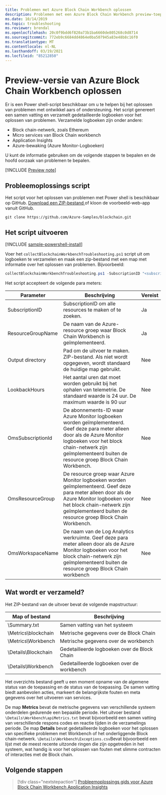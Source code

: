 ```yaml
---
title: Problemen met Azure Block Chain Workbench oplossen
description: Problemen met een Azure Block Chain Workbench preview-toepassing oplossen.
ms.date: 10/14/2019
ms.topic: troubleshooting
ms.reviewer: brendal
ms.openlocfilehash: 20c0f9bdd6f820a73b1ba6660de805268c0d8714
ms.sourcegitcommit: 772eb9c6684dd4864e0ba507945a83e48b8c16f0
ms.translationtype: MT
ms.contentlocale: nl-NL
ms.lasthandoff: 03/19/2021
ms.locfileid: "85212850"
---
```

# <a name="azure-blockchain-workbench-preview-troubleshooting"></a>Preview-versie van Azure Block Chain Workbench oplossen

Er is een Power shell-script beschikbaar om u te helpen bij het oplossen van problemen met ontwikkel aars of ondersteuning. Het script genereert een samen vatting en verzamelt gedetailleerde logboeken voor het oplossen van problemen. Verzamelde logboeken zijn onder andere:

* Block chain-netwerk, zoals Ethereum
* Micro services van Block Chain workbench
* Application Insights
* Azure-bewaking (Azure Monitor-Logboeken)

U kunt de informatie gebruiken om de volgende stappen te bepalen en de hoofd oorzaak van problemen te bepalen.

[!INCLUDE [Preview note](./includes/preview.md)]

## <a name="troubleshooting-script"></a>Probleemoplossings script

Het script voor het oplossen van problemen met Power shell is beschikbaar op GitHub. [Download een ZIP-bestand ](https://github.com/Azure-Samples/blockchain/archive/master.zip) of kloon de voorbeeld-web-app vanuit GitHub.

```
git clone https://github.com/Azure-Samples/blockchain.git
```

## <a name="run-the-script"></a>Het script uitvoeren
[!INCLUDE [sample-powershell-install](../../../includes/sample-powershell-install.md)]

Voer het `collectBlockchainWorkbenchTroubleshooting.ps1` script uit om logboeken te verzamelen en maak een zip-bestand met een map met informatie over het oplossen van problemen. Bijvoorbeeld:

``` powershell
collectBlockchainWorkbenchTroubleshooting.ps1 -SubscriptionID "<subscription_id>" -ResourceGroupName "workbench-resource-group-name"
```
Het script accepteert de volgende para meters:

| Parameter  | Beschrijving | Vereist |
|---------|---------|----|
| SubscriptionID | SubscriptionID om alle resources te maken of te zoeken. | Ja |
| ResourceGroupName | De naam van de Azure-resource groep waar Block Chain Workbench is geïmplementeerd. | Ja |
| Output directory | Pad om de uitvoer te maken. ZIP-bestand. Als niet wordt opgegeven, wordt standaard de huidige map gebruikt. | Nee |
| LookbackHours | Het aantal uren dat moet worden gebruikt bij het ophalen van telemetrie. De standaard waarde is 24 uur. De maximum waarde is 90 uur | Nee |
| OmsSubscriptionId | De abonnements-ID waar Azure Monitor logboeken worden geïmplementeerd. Geef deze para meter alleen door als de Azure Monitor logboeken voor het block chain-netwerk zijn geïmplementeerd buiten de resource groep Block Chain Workbench.| Nee |
| OmsResourceGroup |De resource groep waar Azure Monitor logboeken worden geïmplementeerd. Geef deze para meter alleen door als de Azure Monitor logboeken voor het block chain-netwerk zijn geïmplementeerd buiten de resource groep Block Chain Workbench.| Nee |
| OmsWorkspaceName | De naam van de Log Analytics werkruimte. Geef deze para meter alleen door als de Azure Monitor logboeken voor het block chain-netwerk zijn geïmplementeerd buiten de resource groep Block Chain workbench | Nee |

## <a name="what-is-collected"></a>Wat wordt er verzameld?

Het ZIP-bestand van de uitvoer bevat de volgende mapstructuur:

| Map of bestand | Beschrijving  |
|---------|---------|
| \Summary.txt | Samen vatting van het systeem |
| \Metrics\blockchain | Metrische gegevens over de Block Chain |
| \Metrics\Workbench | Metrische gegevens over de workbench |
| \Details\Blockchain | Gedetailleerde logboeken over de Block Chain |
| \Details\Workbench | Gedetailleerde logboeken over de workbench |

Het overzichts bestand geeft u een moment opname van de algemene status van de toepassing en de status van de toepassing. De samen vatting biedt aanbevolen acties, markeert de belangrijkste fouten en meta gegevens over het uitvoeren van services.

De map **Metrics** bevat de metrische gegevens van verschillende systeem onderdelen gedurende een bepaalde periode. Het uitvoer bestand `\Details\Workbench\apiMetrics.txt` bevat bijvoorbeeld een samen vatting van verschillende respons codes en reactie tijden in de verzamelings periode. De map **Details** bevat gedetailleerde logboeken voor het oplossen van specifieke problemen met Workbench of het onderliggende Block chain-netwerk. `\Details\Workbench\Exceptions.csv`Bevat bijvoorbeeld een lijst met de meest recente uitzonde ringen die zijn opgetreden in het systeem, wat handig is voor het oplossen van fouten met slimme contracten of interacties met de Block chain. 

## <a name="next-steps"></a>Volgende stappen

> [!div class="nextstepaction"]
> [Probleemoplossings gids voor Azure Block Chain Workbench Application Insights](https://aka.ms/workbenchtroubleshooting)
